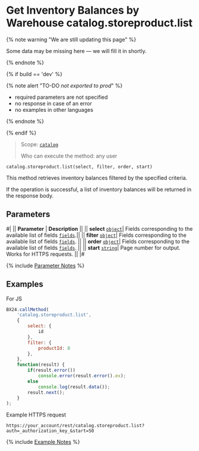 # Get Inventory Balances by Warehouse catalog.storeproduct.list

{% note warning "We are still updating this page" %}

Some data may be missing here — we will fill it in shortly.

{% endnote %}

{% if build == 'dev' %}

{% note alert "TO-DO _not exported to prod_" %}

- required parameters are not specified
- no response in case of an error
- no examples in other languages
  
{% endnote %}

{% endif %}

> Scope: [`catalog`](../../scopes/permissions.md)
>
> Who can execute the method: any user

```http
catalog.storeproduct.list(select, filter, order, start)
```

This method retrieves inventory balances filtered by the specified criteria.

If the operation is successful, a list of inventory balances will be returned in the response body.

## Parameters

#|
|| **Parameter** | **Description** ||
|| **select** 
[`object`](../../data-types.md)| Fields corresponding to the available list of fields [`fields`](catalog-store-product-get-fields.md).||
|| **filter** 
[`object`](../../data-types.md)| Fields corresponding to the available list of fields [`fields`](catalog-store-product-get-fields.md). ||
|| **order**
[`object`](../../data-types.md)| Fields corresponding to the available list of fields [`fields`](catalog-store-product-get-fields.md). ||
|| **start** 
[`string`](../../data-types.md)| Page number for output. Works for HTTPS requests. ||
|#

{% include [Parameter Notes](../../../_includes/required.md) %}

## Examples

For JS

```javascript
BX24.callMethod(
    'catalog.storeproduct.list',
    {
        select: {
            id
        },
        filter: {
            productId: 8
        },
    },
    function(result) {
        if(result.error())
            console.error(result.error().ex);
        else
            console.log(result.data());
        result.next();
    }
);
```

Example HTTPS request

```
https://your_account/rest/catalog.storeproduct.list?auth=_authorization_key_&start=50
```

{% include [Example Notes](../../../_includes/examples.md) %}